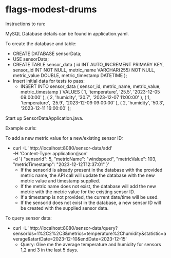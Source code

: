 # flags-modest-drums

Instructions to run:

MySQL Database details can be found in application.yaml.

To create the database and table:
- CREATE DATABASE sensorData;
- USE sensorData;
- CREATE TABLE sensor_data (
id INT AUTO_INCREMENT PRIMARY KEY,
sensor_id INT NOT NULL,
metric_name VARCHAR(255) NOT NULL,
metric_value DOUBLE,
metric_timestamp DATETIME
);
- Insert initial data for tests to pass:
  - INSERT INTO
    sensor_data (
    sensor_id,
    metric_name,
    metric_value,
    metric_timestamp
    )
    VALUES
    (
    1,
    'temperature',
    '25.5',
    '2023-12-05 09:00:00'
    ),
    (
    2,
    'humidity',
    '30.7',
    '2023-12-07 11:00:00'
    ),
    (
    1,
    'temperature',
    '25.9',
    '2023-12-09 09:00:00'
    ),
    (
    2,
    'humidity',
    '50.3',
    '2023-12-11 16:00:00'
    );



Start up SensorDataApplication.java.


Example curls:

To add a new metric value for a new/existing sensor ID:
- curl -L 'http://localhost:8080/sensor-data/add' \
-H 'Content-Type: application/json' \
-d '{
"sensorId": 5,
"metricName": "windspeed",
"metricValue": 103,
"metricTimestamp": "2023-12-12T12:37:01"
}'
  - If the sensorId is already present in the database with the provided metric name, the API call will update the database with the new metric value and timestamp supplied.
  - If the metric name does not exist, the database will add the new metric with the metric value for the existing sensor ID.
  - If a timestamp is not provided, the current date/time will be used.
  - If the sensorId does not exist in the database, a new sensor ID will be created with the supplied sensor data.


To query sensor data:
- curl -L 'http://localhost:8080/sensor-data/query?sensorIds=1%2C2%2C3&metrics=temperature%2Chumidity&statistic=average&startDate=2023-12-10&endDate=2023-12-15'
  - Query: Give me the average temperature and humidity for sensors 1,2 and 3 in the last 5 days.